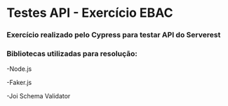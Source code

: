 # Testes API - Exercício EBAC
### Exercício realizado pelo Cypress para testar API do Serverest

### Bibliotecas utilizadas para resolução:

-Node.js

-Faker.js

-Joi Schema Validator





